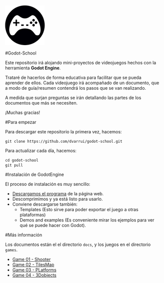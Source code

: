 
![logo](./logo.png)

#Godot-School

Este repositorio irá alojando mini-proyectos de videojuegos hechos
con la herramienta **Godot Engine**.

Trataré de hacerlos de forma educativa para facilitar que se pueda
aprender de ellos. Cada videojuego irá acompañado de un documento, que
a modo de guía/resumen contendrá los pasos que se van realizando.

A medida que surjan preguntas se irán detallando las partes de los documentos
que más se necesiten.

¡Muchas gracias!

#Para empezar

Para descargar este repositorio la primera vez, hacemos:
```
git clone https://github.com/dvarrui/godot-school.git
```

Para actualizar cada día, hacemos:
```
cd godot-school
git pull
```

#Instalación de GodotEngine

El proceso de instalación es muy sencillo:
* [Descargamos el programa](http://www.godotengine.org/download) de la página web.
* Descomprimimos y ya está listo para usarlo.
* Conviene descargarse también:
    * Templates (Esto sirve para poder exportar el juego a otras plataformas)
    * Demos and examples (Es conveniente mirar los ejemplos para ver qué se puede hacer con Godot).

#Más información

Los documentos están el el directorio `docs`, y los juegos en el directorio `games`.

* [Game 01 - Shooter](./docs/01-shooter/README.md)
* [Game 02 - TilesMap](./docs/02-tilesmap/README.md)
* [Game 03 - PLatforms](./docs/03-platforms/README.md)
* [Game 04 - 3Dobjects](./docs/04-3Dobjects/README.md)

